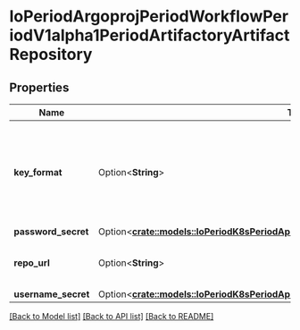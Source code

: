# IoPeriodArgoprojPeriodWorkflowPeriodV1alpha1PeriodArtifactoryArtifactRepository

## Properties

Name | Type | Description | Notes
------------ | ------------- | ------------- | -------------
**key_format** | Option<**String**> | KeyFormat defines the format of how to store keys and can reference workflow variables. | [optional]
**password_secret** | Option<[**crate::models::IoPeriodK8sPeriodApiPeriodCorePeriodV1PeriodSecretKeySelector**](io.k8s.api.core.v1.SecretKeySelector.md)> |  | [optional]
**repo_url** | Option<**String**> | RepoURL is the url for artifactory repo. | [optional]
**username_secret** | Option<[**crate::models::IoPeriodK8sPeriodApiPeriodCorePeriodV1PeriodSecretKeySelector**](io.k8s.api.core.v1.SecretKeySelector.md)> |  | [optional]

[[Back to Model list]](../README.md#documentation-for-models) [[Back to API list]](../README.md#documentation-for-api-endpoints) [[Back to README]](../README.md)


